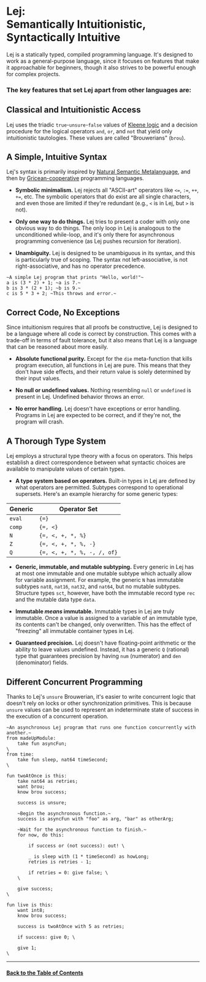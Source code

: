 # Lej:<br>Semantically Intuitionistic,<br>Syntactically Intuitive

Lej is a statically typed, compiled programming language. It's designed to work as a general-purpose language, since it focuses on features that make it approachable for beginners, though it also strives to be powerful enough for complex projects.

### The key features that set Lej apart from other languages are:

## Classical and Intuitionistic Access

Lej uses the triadic `true`-`unsure`-`false` values of [Kleene logic](https://en.wikipedia.org/wiki/Three-valued_logic#Kleene_and_Priest_logics) and a decision procedure for the logical operators `and`, `or`, and `not` that yield only intuitionistic tautologies. These values are called "Brouwerians" (`brou`).

## A Simple, Intuitive Syntax

Lej's syntax is primarily inspired by [Natural Semantic Metalanguage](https://intranet.secure.griffith.edu.au/schools-departments/natural-semantic-metalanguage/what-is-nsm/semantic-primes), and then by [Gricean-cooperative](https://en.wikipedia.org/wiki/Cooperative_principle) programming languages. 
    
- **Symbolic minimalism.** Lej rejects all "ASCII-art" operators like `<=`, `:=`, `++`, `+=`, etc. The symbolic operators that do exist are all single characters, and even those are limited if they're redundant (e.g., `<` is in Lej, but `>` is not).

- **Only one way to do things.** Lej tries to present a coder with only one obvious way to do things. The only loop in Lej is analogous to the unconditioned while-loop, and it's only there for asynchronous programming convenience (as Lej pushes recursion for iteration).

- **Unambiguity.** Lej is designed to be unambiguous in its syntax, and this is particularly true of scoping. The syntax not left-associative, is not right-associative, and has no operator precedence.

```
~A simple Lej program that prints "Hello, world!"~
a is (3 * 2) + 1; ~a is 7.~
b is 3 * (2 + 1); ~b is 9.~
c is 5 * 3 + 2; ~This throws and error.~
```

## Correct Code, No Exceptions

Since intuitionism requires that all proofs be constructive, Lej is designed to be a language where all code is correct by construction. This comes with a trade-off in terms of fault tolerance, but it also means that Lej is a language that can be reasoned about more easily.

- **Absolute functional purity.** Except for the `die` meta-function that kills program execution, all functions in Lej are pure. This means that they don't have side effects, and their return value is solely determined by their input values.

- **No null or undefined values.** Nothing resembling `null` or `undefined` is present in Lej. Undefined behavior throws an error.

- **No error handling.** Lej doesn't have exceptions or error handling. Programs in Lej are expected to be correct, and if they're not, the program will crash.

## A Thorough Type System

Lej employs a structural type theory with a focus on operators. This helps establish a direct correspondence between what syntactic choices are available to manipulate values of certain types.

- **A type system based on operators.** Built-in types in Lej are defined by what operators are permitted. Subtypes correspond to operational supersets. Here's an example hierarchy for some generic types:

| Generic | Operator Set                |
|---------|-----------------------------|
| `eval`  | `{=}`                       |
| `comp`  | `{=, <}`                    |
| `N`     | `{=, <, +, *, %}`           |
| `Z`     | `{=, <, +, *, %, -}`        |
| `Q`     | `{=, <, +, *, %, -, /, of}` |

- **Generic, immutable, and mutable subtyping.** Every generic in Lej has at most one immutable and one mutable subtype which actually allow for variable assignment. For example, the generic `N` has immutable subtypes `nat8`, `nat16`, `nat32`, and `nat64`, but no mutable subtypes. Structure types `sct`, however, have both the immutable record type `rec` and the mutable data type `data`.

- **Immutable _means_ immutable.** Immutable types in Lej are truly immutable. Once a value is assigned to a variable of an immutable type, its contents can't be changed, only overwritten. This has the effect of "freezing" all immutable container types in Lej.

- **Guaranteed precision.** Lej doesn't have floating-point arithmetic or the ability to leave values undefined. Instead, it has a generic `Q` (rational) type that guarantees precision by having `num` (numerator) and `den` (denominator) fields.

## Different Concurrent Programming

Thanks to Lej's `unsure` Brouwerian, it's easier to write concurrent logic that doesn't rely on locks or other synchronization primitives. This is because `unsure` values can be used to represent an indeterminate state of success in the execution of a concurrent operation.

```
~An asynchronous Lej program that runs one function concurrently with another.~
from madeUpModule:
    take fun asyncFun;
\
from time:
    take fun sleep, nat64 timeSecond;
\

fun twoAtOnce is this:
    take nat64 as retries;
    want brou;
    know brou success;

    success is unsure;

    ~Begin the asynchronous function.~
    success is asyncFun with "foo" as arg, "bar" as otherArg;

    ~Wait for the asynchronous function to finish.~
    for now, do this:
        
        if success or (not success): out! \
        
        _ is sleep with (1 * timeSecond) as howLong;
        retries is retries - 1;
        
        if retries = 0: give false; \
    \
    
    give success;
\

fun live is this:
    want int8;
    know brou success;

    success is twoAtOnce with 5 as retries;

    if success: give 0; \
    
    give 1;
\
```

---

#### [Back to the Table of Contents](README.md)